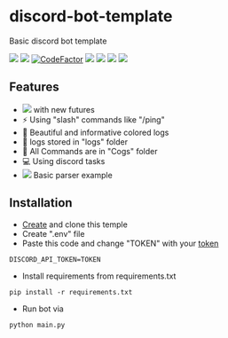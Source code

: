 <h1>discord-bot-template</h1>
<p>Basic discord bot template</p>

<div id="badges">
  <a href="https://discord.gg/3wt8QRndjm"><img src="https://img.shields.io/discord/904364952532418620?logo=discord"/></a>
  <a href="https://github.com/FlamesC0der/discord-bot-template/stargazers"><img src="https://img.shields.io/github/stars/FlamesC0der/discord-bot-template"/></a>
  <a href="https://www.codefactor.io/repository/github/flamesc0der/discord-bot-template"><img src="https://www.codefactor.io/repository/github/flamesc0der/discord-bot-template/badge" alt="CodeFactor" /></a>
  <a href="https://github.com/FlamesC0der/discord-bot-template/issues"><img src="https://img.shields.io/github/issues/FlamesC0der/discord-bot-template"/></a>
  <a href=""><img src="https://img.shields.io/github/last-commit/FlamesC0der/discord-bot-template/master?color=yellow"/></a>
  <a href="https://github.com/FlamesC0der/discord-bot-template/blob/master/LICENSE"><img src="https://img.shields.io/github/license/FlamesC0der/discord-bot-template?color=red"/></a>
  <a href=""><img src="https://img.shields.io/pypi/pyversions/discord.py"/></a>
</div>
<h2></h2>
<h2>Features</h2>

* <img src="https://img.shields.io/badge/discord.py-2.x-blue"/> with new futures
* ⚡️ Using "slash" commands like "/ping"
* 🎨 Beautiful and informative colored logs
* 💾 logs stored in "logs" folder
* 📂 All Commands are in "Cogs" folder
* 💻 Using discord tasks
* <img src="https://img.shields.io/pypi/v/discord.py?label=bs4"/> Basic parser example

<h2>Installation</h2>

* [Create](https://github.com/FlamesC0der/discord-bot-template/generate) and clone this temple
* Create ".env" file
* Paste this code and change "TOKEN" with your [token](https://discord.com/developers/applications)
```
DISCORD_API_TOKEN=TOKEN
```
* Install requirements from requirements.txt
```
pip install -r requirements.txt
```
* Run bot via
```
python main.py
```
